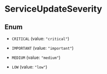 

# ServiceUpdateSeverity

## Enum


* `CRITICAL` (value: `"critical"`)

* `IMPORTANT` (value: `"important"`)

* `MEDIUM` (value: `"medium"`)

* `LOW` (value: `"low"`)




